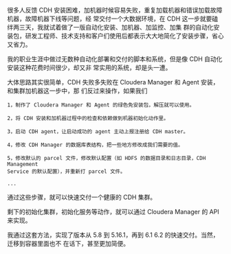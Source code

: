很多人反馈 CDH 安装困难，加机器时候容易失败，重复加载机器和错误加载故障机器，故障机器下线等问题，经
常交付一个大数据环境，在 CDH 这一步就要磕绊两三天，我就试着做了一版自动化安装、加机器、加监控、加集
群的自动化安装包，研发工程师、技术支持和客户们使用后都表示大大地简化了安装步骤，省心又省力。


我的职业生涯中做过无数种自动化部署和交付的脚本和系统，但是像 CDH 自动化安装这种花费时间很少，却又非
常实用的系统，却是头一遭。


大体思路其实很简单，CDH 失败多失败在 Cloudera Manager 和 Agent 安装，和集群加机器这一步中，那
们反过来操作，如果我们


    1，制作了 Cloudera Manager 和 Agent 的绿色免安装包，解压就可以使用。
    
    2，将 CDH 安装和加机器过程中的检查和依赖做到机器初始化动作里。
    
    3，启动 CDH agent，让启动成功的 agent 主动上报注册给 CDH master。
    
    4，修改 CDH Manager 的数据库表结构，把一些地方修改成我们需要的值。
    
    5，修改默认的 parcel 文件，修改默认配置（如 HDFS 的数据目录和日志目录，CDH Management
    Service 的默认配置），并重新打 parcel 文件。
    
    ...


通过这些步骤，就可以快速交付一个健康的 CDH 集群。

剩下的初始化集群，初始化服务等动作，就可以通过 Cloudera Manager 的 API 来实现。



我通过这套方法，实现了版本从 5.8 到 5.16.1，再到 6.1 6.2 的快速交付。当然，迁移到容器里面也不
在话下，甚至更加简便。
